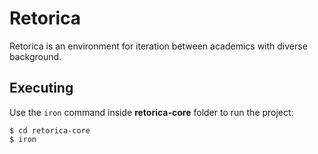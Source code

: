 # Retorica 

Retorica is an environment for iteration between academics
with diverse background.

## Executing

Use the `iron` command inside **retorica-core** folder to run the project:
```shell
$ cd retorica-core
$ iron
```


